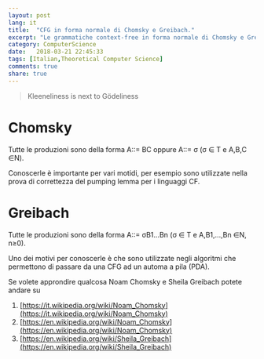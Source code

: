 ```yaml
---
layout: post
lang: it
title:  "CFG in forma normale di Chomsky e Greibach."
excerpt: "Le grammatiche context-free in forma normale di Chomsky e Greibach, come sono fatte e perchè sono interessanti."
category: ComputerScience
date:   2018-03-21 22:45:33
tags: [Italian,Theoretical Computer Science]
comments: true
share: true
---
```


> Kleeneliness is next to Gödeliness 


# Chomsky
Tutte le produzioni sono della forma A::= BC oppure A::= &sigma;
(&sigma; &isin; T e A,B,C &isin;N).

Conoscerle è importante per vari motidi, per esempio sono utilizzate nella prova di correttezza del pumping lemma per i linguaggi CF.


# Greibach
Tutte le produzioni sono della forma A::= &sigma;B1...Bn 
(&sigma; &isin; T e A,B1,...,Bn &isin;N, n&ge;0).

Uno dei motivi per conoscerle è che sono utilizzate negli algoritmi che permettono di passare da una CFG ad un automa a pila (PDA).

Se volete approndire qualcosa Noam Chomsky e Sheila Greibach potete andare su

1. [https://it.wikipedia.org/wiki/Noam_Chomsky](https://it.wikipedia.org/wiki/Noam_Chomsky) 
2. [https://en.wikipedia.org/wiki/Noam_Chomsky](https://en.wikipedia.org/wiki/Noam_Chomsky) 
3. [https://en.wikipedia.org/wiki/Sheila_Greibach](https://en.wikipedia.org/wiki/Sheila_Greibach)